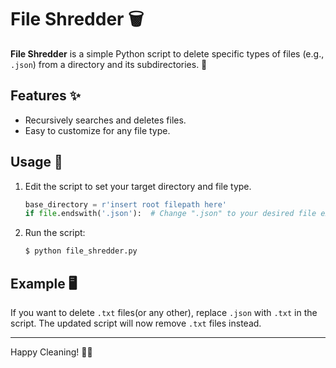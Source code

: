# File Shredder 🗑️

**File Shredder** is a simple Python script to delete specific types of files (e.g., `.json`) from a directory and its subdirectories. 🚀

## Features ✨
- Recursively searches and deletes files.
- Easy to customize for any file type.

## Usage 🚀
1. Edit the script to set your target directory and file type.
   ```python
   base_directory = r'insert root filepath here'
   if file.endswith('.json'):  # Change ".json" to your desired file extension
   ```
2. Run the script:
   ```bash
   $ python file_shredder.py
   ```

## Example 🖥️
If you want to delete `.txt` files(or any other), replace `.json` with `.txt` in the script. The updated script will now remove `.txt` files instead.

---

Happy Cleaning! 🧹✨
